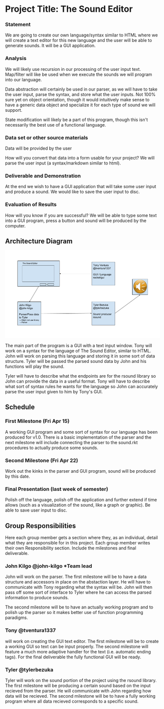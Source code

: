 # Project Title: The Sound Editor

### Statement
We are going to create our own language/syntax similar to HTML where we will create a text editor for this new language and the user will be able to generate sounds. It will be a GUI application.

### Analysis
We will likely use recursion in our processing of the user input text. Map/filter will like be used when we execute the sounds we will program into our language.

Data abstraction will certainly be used in our parser, as we will have to take the user input, parse the syntax, and store what the user inputs. Not 100% sure yet on object orientation, though it would intuitively make sense to have a generic data object and specialize it for each type of sound we will support.

State modification will likely be a part of this program, though this isn't necessarily the best use of a functional language.

### Data set or other source materials
Data will be provided by the user

How will you convert that data into a form usable for your project?
We will parse the user input (a syntax/markdown similar to html).

### Deliverable and Demonstration
At the end we wish to have a GUI application that will take some user input and produce a sound. We would like to save the user input to disc.

### Evaluation of Results
How will you know if you are successful?
We will be able to type some text into a GUI program, press a button and sound will be produced by the computer.

## Architecture Diagram
![The Sound Editor](https://raw.githubusercontent.com/oplS16projects/Sound-Editor-JohnTylerTony/master/User%20Diagram.png)

The main part of the program is a GUI with a text input window. Tony will work on a syntax for the language of The Sound Editor, similar to HTML. John will work on parsing this language and storing it in some sort of data structure. Tyler will be passed the parsed sound data by John and his functions will play the sound.

Tyler will have to describe what the endpoints are for the rsound library so John can provide the data in a useful format. Tony will have to describe what sort of syntax rules he wants for the language so John can accurately parse the user input given to him by Tony's GUI.

## Schedule

### First Milestone (Fri Apr 15)
A working GUI program and some sort of syntax for our language has been produced for v1.0.
There is a basic implementation of the parser and the next milestone will include connecting the parser to the sound.rkt procedures to actually produce some sounds.

### Second Milestone (Fri Apr 22)
Work out the kinks in the parser and GUI program, sound will be produced by this date.

### Final Presentation (last week of semester)
Polish off the language, polish off the application and further extend if time allows (such as a visualization of the sound, like a graph or graphic). Be able to save user input to disc.

## Group Responsibilities
Here each group member gets a section where they, as an individual, detail what they are responsible for in this project. Each group member writes their own Responsibility section. Include the milestones and final deliverable.

### John Kilgo @john-kilgo *Team lead
John will work on the parser. The first milestone will be to have a data structure and accessors in place on the abstaction layer. He will have to communicate with Tony regarding what the syntax will be. John will then pass off some sort of interface to Tyler where he can access the parsed information to produce sounds.

The second milestone will be to have an actually working program and to polish up the parser so it makes better use of function programming paradigms.

### Tony @tventura1337
will work on creating the GUI text editor. The first milestone will be to create a working GUI so text can be input properly. The second milestone will feature a much more adaptive handler for the text (i.e. automatic ending tags). For the final deliverable the fully functional GUI will be ready. 

### Tyler @tylerbezuka
Tyler will work on the sound portion of the project using the rsound library. The first milestone will be producing a certain
sound based on the input recieved from the parser. He will communicate with John regarding how data will be recieved. The
second milestone will be to have a fully working program where all data recieved corresponds to a specific sound. 
